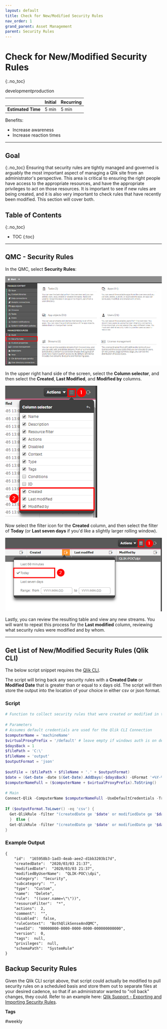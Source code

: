 ```yaml
---
layout: default
title: Check for New/Modified Security Rules
nav_order: 1
grand_parent: Asset Management
parent: Security Rules
---
```


# Check for New/Modified Security Rules <i class="fas fa-dolly-flatbed fa-xs" title="Shipped | Native Capability"></i> <i class="fas fa-file-code fa-xs" title="API | Requires Script"></i>
{:.no_toc}

<span class="label dev">development</span><span class="label prod">production</span>

|                                  		                    | Initial   | Recurring  |
|---------------------------------------------------------|-----------|------------|
| <i class="far fa-clock fa-sm"></i> **Estimated Time**   | 5 min     | 5 min     |

Benefits:

  - Increase awareness
  - Increase reaction times
  
-------------------------

## Goal
{:.no_toc}
Ensuring that security rules are tightly managed and governed is arguably the most important aspect of managing a Qlik site from an administrator's perspective. This area is critical to ensuring the right people have access to the appropriate resources, and have the appropriate privileges to act on those resources. It is important to see if new rules are being created, and it is also very important to check rules that have recently been modified. This section will cover both.

## Table of Contents
{:.no_toc}

* TOC
{:toc}
-------------------------

## QMC - Security Rules <i class="fas fa-dolly-flatbed fa-xs" title="Shipped | Native Capability"></i>

In the QMC, select **Security Rules**:

[![check_new_rules_native_1.png](images/check_new_rules_native_1.png)](https://raw.githubusercontent.com/qs-admin-guide/qs-admin-guide/master/docs/asset_management/security_rules/images/check_new_rules_native_1.png)

In the upper right hand side of the screen, select the **Column selector**, and then select the **Created**, **Last Modified**, and **Modified by** columns.

[![check_new_rules_native_2.png](images/check_new_rules_native_2.png)](https://raw.githubusercontent.com/qs-admin-guide/qs-admin-guide/master/docs/asset_management/security_rules/images/check_new_rules_native_2.png)

Now select the filter icon for the **Created** column, and then select the filter of **Today** (or **Last seven days** if you'd like a slightly larger rolling window).

[![check_new_rules_native_3.png](images/check_new_rules_native_3.png)](https://raw.githubusercontent.com/qs-admin-guide/qs-admin-guide/master/docs/asset_management/security_rules/images/check_new_rules_native_3.png)

Lastly, you can review the resulting table and view any new streams. You will want to repeat this process for the **Last modified** column, reviewing what security rules were modified and by whom.

-------------------------

## Get List of New/Modified Security Rules (Qlik CLI) <i class="fas fa-file-code fa-xs" title="API | Requires Script"></i>

The below script snippet requires the [Qlik CLI](../../tooling/qlik_cli.md).

The script will bring back any security rules with a **Created Date** or **Modified Date** that is greater than or equal to x days old. The script will then store the output into the location of your choice in either csv or json format.

### Script
```powershell
# Function to collect security rules that were created or modified in the last x days

# Parameters
# Assumes default credentials are used for the Qlik CLI Connection
$computerName = 'machineName'
$virtualProxyPrefix = '/default' # leave empty if windows auth is on default VP
$daysBack = 1
$filePath = 'C:\'
$fileName = 'output'
$outputFormat = 'json'

$outFile = ($filePath + $fileName + '.' + $outputFormat)
$date = (Get-Date -date $(Get-Date).AddDays(-$daysBack) -UFormat '+%Y-%m-%dT%H:%M:%S.000Z').ToString()
$computerNameFull = ($computerName + $virtualProxyPrefix).ToString()

# Main
Connect-Qlik -ComputerName $computerNameFull -UseDefaultCredentials -TrustAllCerts

If ($outputFormat.ToLower() -eq 'csv') {
  Get-QlikRule -filter "(createdDate ge '$date' or modifiedDate ge '$date') and category eq 'Security'" -full | ConvertTo-Csv -NoTypeInformation | Set-Content $outFile
  }  Else {
  Get-QlikRule -filter "(createdDate ge '$date' or modifiedDate ge '$date') and category eq 'Security'" -full | ConvertTo-Json | Set-Content $outFile
}
```

### Example Output
```
{
    "id":  "165958b3-1ad3-4eab-aee2-d1bb3203b17d",
    "createdDate":  "2020/03/03 21:37",
    "modifiedDate":  "2020/03/03 21:37",
    "modifiedByUserName":  "QLIK-POC\\dpi",
    "category":  "Security",
    "subcategory":  "",
    "type":  "Custom",
    "name":  "Delete",
    "rule":  "((user.name=\"\"))",
    "resourceFilter":  "*",
    "actions":  2,
    "comment":  "",
    "disabled":  false,
    "ruleContext":  "BothQlikSenseAndQMC",
    "seedId":  "00000000-0000-0000-0000-000000000000",
    "version":  0,
    "tags":  null,
    "privileges":  null,
    "schemaPath":  "SystemRule"
}
```

## Backup Security Rules

Given the Qlik CLI script above, that script could actually be modified to pull security rules on a scheduled basis and store them out to separate files at your desired cadence, so that if an administrator wanted to "roll back" changes, they could. Refer to an example here: [Qlik Support - Exporting and Importing Security Rules](https://support.qlik.com/articles/000040012).

**Tags**

#weekly

